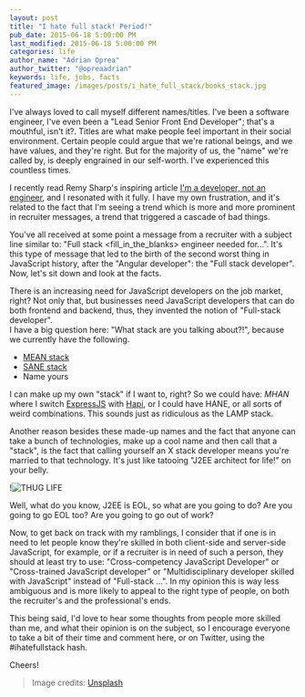 ```yaml
---
layout: post
title: "I hate full stack! Period!"
pub_date: 2015-06-18 5:00:00 PM
last_modified: 2015-06-18 5:00:00 PM
categories: life
author_name: "Adrian Oprea"
author_twitter: "@opreaadrian"
keywords: life, jobs, facts
featured_image: /images/posts/i_hate_full_stack/books_stack.jpg
---
```


I've always loved to call myself different names/titles. I've been a software engineer, I've even been a "Lead Senior Front End Developer"; that's a mouthful, isn't it?. 
Titles are what make people feel important in their social environment. Certain people could argue that we're rational beings, and we have values, and they're right. 
But for the majority of us, the "name" we're called by, is deeply engrained in our self-worth. I've experienced this countless times. 

I recently read Remy Sharp's inspiring article [I'm a developer, not an engineer](https://remysharp.com/2015/02/26/i-am-web-developer), and I resonated with it fully. I have my own frustration,
and it's related to the fact that I'm seeing a trend which is more and more prominent in recruiter messages, a trend that triggered a cascade of bad things. 

You've all received at some point a message from a recruiter with a subject line similar to: "Full stack <fill_in_the_blanks> engineer needed for...". It's this type of message that led 
to the birth of the second worst thing in JavaScript history, after the "Angular developer": the "Full stack developer".
Now, let's sit down and look at the facts. 

There is an increasing need for JavaScript developers on the job market, right? Not only that, but businesses need JavaScript developers that 
can do both frontend and backend, thus, they invented the notion of "Full-stack developer".  
I have a big question here: "What stack are you talking about?!", because we currently have the following.

* [MEAN stack](http://mean.io/)
* [SANE stack](http://sanestack.com/)
* Name yours

I can make up my own "stack" if I want to, right? So we could have: _MHAN_ where I switch [ExpressJS](http://expressjs.com/) with [Hapi](http://hapijs.com/), or I could have HANE, or all sorts of 
weird combinations. This sounds just as ridiculous as the LAMP stack.

Another reason besides these made-up names and the fact that anyone can take a bunch of technologies, make up a cool name and then call that a "stack", is the fact that calling yourself an 
X stack developer means you're married to that technology. 
It's just like tatooing "J2EE architect for life!" on your belly. 

!![THUG LIFE](https://i.imgflip.com/n2owy.jpg)

Well, what do you know, J2EE is EOL, so what are you going to do? Are you going to go EOL too? Are you going to go out of work?

Now, to get back on track with my ramblings, I consider that if one is in need to let people know they're skilled in both client-side and server-side JavaScript, for example, or if a recruiter is in need of such
a person, they should at least try to use: "Cross-competency JavaScript Developer" or "Cross-trained JavaScript developer" or "Multidisciplinary developer skilled with JavaScript" instead of "Full-stack ...". 
In my opinion this is way less ambiguous and is more likely to appeal to the right type of people, on both the recruiter's and the professional's ends.

This being said, I'd love to hear some thoughts from people more skilled than me, and what their opinion is on the subject, so I encourage everyone to take a bit of their time and comment here, or on Twitter,
using the #ihatefullstack hash.

Cheers!

> Image credits: [Unsplash](https://pixabay.com/en/users/Unsplash-242387/)
